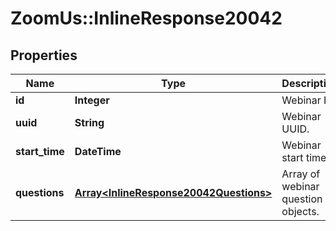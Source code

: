 # ZoomUs::InlineResponse20042

## Properties
Name | Type | Description | Notes
------------ | ------------- | ------------- | -------------
**id** | **Integer** | Webinar ID. | [optional] 
**uuid** | **String** | Webinar UUID. | [optional] 
**start_time** | **DateTime** | Webinar start time. | [optional] 
**questions** | [**Array&lt;InlineResponse20042Questions&gt;**](InlineResponse20042Questions.md) | Array of webinar question objects. | [optional] 


